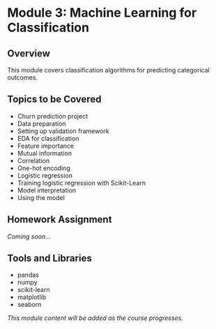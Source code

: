 # Module 3: Machine Learning for Classification

## Overview
This module covers classification algorithms for predicting categorical outcomes.

## Topics to be Covered
- Churn prediction project
- Data preparation
- Setting up validation framework
- EDA for classification
- Feature importance
- Mutual information
- Correlation
- One-hot encoding
- Logistic regression
- Training logistic regression with Scikit-Learn
- Model interpretation
- Using the model

## Homework Assignment
*Coming soon...*

## Tools and Libraries
- pandas
- numpy
- scikit-learn
- matplotlib
- seaborn

*This module content will be added as the course progresses.*